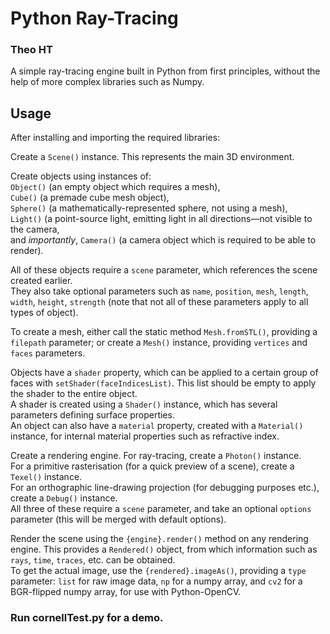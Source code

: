 # Python Ray-Tracing
### Theo HT

A simple ray-tracing engine built in Python from first principles, without the help of more complex libraries such as Numpy.

## Usage

After installing and importing the required libraries:

Create a `Scene()` instance. This represents the main 3D environment.

Create objects using instances of:\
`Object()` (an empty object which requires a mesh),\
`Cube()` (a premade cube mesh object),\
`Sphere()` (a mathematically-represented sphere, not using a mesh),\
`Light()` (a point-source light, emitting light in all directions—not visible to the camera,\
and *importantly*, `Camera()` (a camera object which is required to be able to render).

All of these objects require a `scene` parameter, which references the scene created earlier.\
They also take optional parameters such as `name`, `position`, `mesh`, `length`, `width`, `height`, `strength` (note that not all of these parameters apply to all types of object).

To create a mesh, either call the static method `Mesh.fromSTL()`, providing a `filepath` parameter; or create a `Mesh()` instance, providing `vertices` and `faces` parameters.

Objects have a `shader` property, which can be applied to a certain group of faces with `setShader(faceIndicesList)`. This list should be empty to apply the shader to the entire object.\
A shader is created using a `Shader()` instance, which has several parameters defining surface properties.\
An object can also have a `material` property, created with a `Material()` instance, for internal material properties such as refractive index.

Create a rendering engine. For ray-tracing, create a `Photon()` instance.\
For a primitive rasterisation (for a quick preview of a scene), create a `Texel()` instance.\
For an orthographic line-drawing projection (for debugging purposes etc.), create a `Debug()` instance.\
All three of these require a `scene` parameter, and take an optional `options` parameter (this will be merged with default options).

Render the scene using the `{engine}.render()` method on any rendering engine. This provides a `Rendered()` object, from which information such as `rays`, `time`, `traces`, etc. can be obtained.\
To get the actual image, use the `{rendered}.imageAs()`, providing a `type` parameter: `list` for raw image data, `np` for a numpy array, and `cv2` for a BGR-flipped numpy array, for use with Python-OpenCV.

### Run cornellTest.py for a demo.
